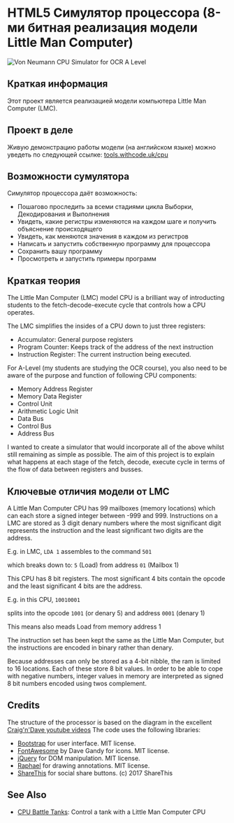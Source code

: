 # HTML5 Симулятор процессора (8-ми битная реализация модели Little Man Computer)

![Von Neumann CPU Simulator for OCR A Level](https://tools.withcode.uk/cpu/thumb.jpg)

## Краткая информация
Этот проект является реализацией модели компьютера Little Man Computer (LMC).

## Проект в деле
Живую демонстрацию работы модели (на английском языке) можно уведеть по следующей ссылке: [tools.withcode.uk/cpu](https://tools.withcode.uk/cpu)

## Возможности сумулятора
Симулятор процессора даёт возможность:
- Пошагово проследить за всеми стадиями цикла Выборки, Декодирования и Выполнения
- Увидеть, какие регистры изменяются на каждом шаге и получить объяснение происходящего
- Увидеть, как меняются значения в каждом из регистров 
- Написать и запустить собственную программу для процессора
- Сохранить вашу программу
- Просмотреть и запустить примеры программ 

## Краткая теория
The Little Man Computer (LMC) model CPU is a brilliant way of introducting students to the fetch-decode-execute cycle that controls how a CPU operates.

The LMC simplifies the insides of a CPU down to just three registers:

- Accumulator: General purpose registers
- Program Counter: Keeps track of the address of the next instruction
- Instruction Register: The current instruction being executed.

For A-Level (my students are studying the OCR course), you also need to be aware of the purpose and function of following CPU components:

- Memory Address Register
- Memory Data Register
- Control Unit
- Arithmetic Logic Unit
- Data Bus
- Control Bus
- Address Bus

I wanted to create a simulator that would incorporate all of the above whilst still remaining as simple as possible.
The aim of this project is to explain what happens at each stage of the fetch, decode, execute cycle in terms of the flow of data between registers and busses.

## Ключевые отличия модели от LMC
A Little Man Computer CPU has 99 mailboxes (memory locations) which can each store a signed integer between -999 and 999.
Instructions on a LMC are stored as 3 digit denary numbers where the most significant digit represents the instruction and the least significant two digits are the address.

E.g. in LMC,
`LDA 1` assembles to the command `501`

which breaks down to:
  `5`  (Load) from address `01` (Mailbox 1)
  
This CPU has 8 bit registers. The most significant 4 bits contain the opcode and the least significant 4 bits are the address.

E.g. in this CPU, 
`10010001`

splits into the opcode `1001` (or denary 5) and address `0001` (denary 1)

This means also meads Load from memory address 1

The instruction set has been kept the same as the Little Man Computer, but the instructions are encoded in binary rather than denary.

Because addresses can only be stored as a 4-bit nibble, the ram is limited to 16 locations. Each of these store 8 bit values.
In order to be able to cope with negative numbers, integer values in memory are interpreted as signed 8 bit numbers encoded using twos complement.

## Credits
The structure of the processor is based on the diagram in the excellent [Craig'n'Dave youtube videos](https://youtu.be/OTDTdTYld2g?t=22s)
The code uses the following libraries:
- [Bootstrap](http://getbootstrap.com/) for user interface. MIT license.
- [FontAwesome](http://fontawesome.io/) by Dave Gandy for icons. MIT license.
- [jQuery](https://jquery.com/) for DOM manipulation. MIT license.
- [Raphael](http://dmitrybaranovskiy.github.io/raphael/) for drawing annotations. MIT license.
- [ShareThis](https://www.sharethis.com/) for social share buttons. (c) 2017 ShareThis

## See Also
- [CPU Battle Tanks](https://github.com/pddring/cpu-battle-tank/wiki): Control a tank with a Little Man Computer CPU
